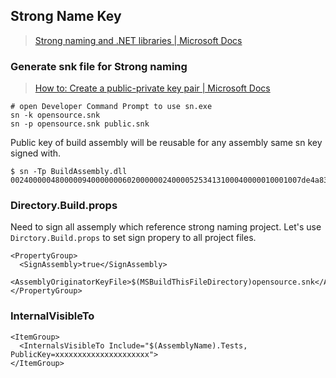 ## Strong Name Key

> [Strong naming and .NET libraries | Microsoft Docs](https://docs.microsoft.com/en-us/dotnet/standard/library-guidance/strong-naming)

### Generate snk file for Strong naming

> [How to: Create a public-private key pair | Microsoft Docs](https://docs.microsoft.com/en-us/dotnet/standard/assembly/create-public-private-key-pair)


```shell
# open Developer Command Prompt to use sn.exe
sn -k opensource.snk
sn -p opensource.snk public.snk
```

Public key of build assembly will be reusable for any assembly same sn key signed with.
```
$ sn -Tp BuildAssembly.dll
00240000048000009400000006020000002400005253413100040000010001007de4a83ad446c6d7c9e85de8a1c654096808b127b9cfc0db4931e3062bffea0daa74fa7c584ee37c9d0dee5c86f42e3b88be303692712c9198ab19665680d2bca6d91f48a3c76980c8d0a90248c3b535a935612525b79b9bbc152e7e297a004bd17e2b24767fadde2a5174f9a50e297e724637f498777d14a62223f4db932dbc
```

### Directory.Build.props

Need to sign all assemply which reference strong naming project.
Let's use `Dirctory.Build.props` to set sign propery to all project files.

```csproj
<PropertyGroup>
  <SignAssembly>true</SignAssembly>
  <AssemblyOriginatorKeyFile>$(MSBuildThisFileDirectory)opensource.snk</AssemblyOriginatorKeyFile>
</PropertyGroup>
```

### InternalVisibleTo

```csproj
<ItemGroup>
  <InternalsVisibleTo Include="$(AssemblyName).Tests, PublicKey=xxxxxxxxxxxxxxxxxxxxx">
</ItemGroup>
```
